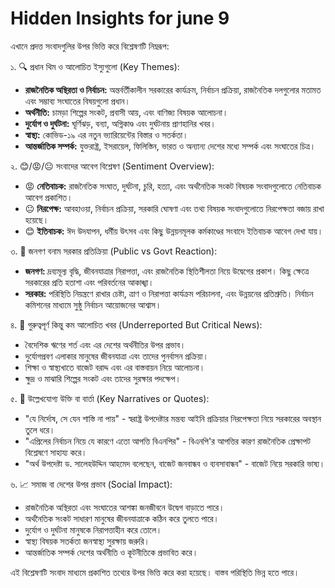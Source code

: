 # Hidden Insights for june 9

এখানে প্রদত্ত সংবাদগুলির উপর ভিত্তি করে বিশ্লেষণটি নিম্নরূপ:

১. 🔍 প্রধান থিম ও আলোচিত ইস্যুগুলো (Key Themes):
*   **রাজনৈতিক অস্থিরতা ও নির্বাচন:** অন্তর্বর্তীকালীন সরকারের কার্যক্রম, নির্বাচন প্রক্রিয়া, রাজনৈতিক দলগুলোর মতামত এবং সম্ভাব্য সংঘাতের বিষয়গুলো প্রধান।
*   **অর্থনীতি:** চামড়া শিল্পের সংকট, প্রবাসী আয়, এবং বাণিজ্য বিষয়ক আলোচনা।
*   **দুর্যোগ ও দুর্ঘটনা:** ঘূর্ণিঝড়, বন্যা, অগ্নিকাণ্ড এবং দুর্ঘটনায় প্রাণহানির খবর।
*   **স্বাস্থ্য:** কোভিড-১৯ এর নতুন ভ্যারিয়েন্টের বিস্তার ও সতর্কতা।
*   **আন্তর্জাতিক সম্পর্ক:** যুক্তরাষ্ট্র, ইসরায়েল, ফিলিস্তিন, ভারত ও অন্যান্য দেশের মধ্যে সম্পর্ক এবং সংঘাতের চিত্র।

২. 😊/😡/😐 সংবাদের আবেগ বিশ্লেষণ (Sentiment Overview):
*   😡 **নেতিবাচক:** রাজনৈতিক সংঘাত, দুর্ঘটনা, চুরি, হত্যা, এবং অর্থনৈতিক সংকট বিষয়ক সংবাদগুলোতে নেতিবাচক আবেগ প্রকাশিত।
*   😐 **নিরপেক্ষ:** আবহাওয়া, নির্বাচন প্রক্রিয়া, সরকারি ঘোষণা এবং তথ্য বিষয়ক সংবাদগুলোতে নিরপেক্ষতা বজায় রাখা হয়েছে।
*   😊 **ইতিবাচক:** ঈদ উদযাপন, ধর্মীয় উৎসব এবং কিছু উন্নয়নমূলক কর্মকাণ্ডের সংবাদে ইতিবাচক আবেগ দেখা যায়।

৩. 📢 জনগণ বনাম সরকার প্রতিক্রিয়া (Public vs Govt Reaction):
*   **জনগণ:** দ্রব্যমূল্য বৃদ্ধি, জীবনযাত্রার নিরাপত্তা, এবং রাজনৈতিক স্থিতিশীলতা নিয়ে উদ্বেগের প্রকাশ। কিছু ক্ষেত্রে সরকারের প্রতি হতাশা এবং পরিবর্তনের আকাঙ্খা।
*   **সরকার:** পরিস্থিতি নিয়ন্ত্রণে রাখার চেষ্টা, ত্রাণ ও নিরাপত্তা কার্যক্রম পরিচালনা, এবং উন্নয়নের প্রতিশ্রুতি। নির্বাচন কমিশনের মাধ্যমে সুষ্ঠু নির্বাচন আয়োজনের আশ্বাস।

৪. 🧠 গুরুত্বপূর্ণ কিন্তু কম আলোচিত খবর (Underreported But Critical News):
*   বৈদেশিক ঋণের শর্ত এবং এর দেশের অর্থনীতির উপর প্রভাব।
*   দুর্যোগপ্রবণ এলাকার মানুষের জীবনযাত্রা এবং তাদের পুনর্বাসন প্রক্রিয়া।
*   শিক্ষা ও স্বাস্থ্যখাতে বাজেট বরাদ্দ এবং এর বাস্তবায়ন নিয়ে আলোচনা।
*   ক্ষুদ্র ও মাঝারি শিল্পের সংকট এবং তাদের সুরক্ষার পদক্ষেপ।

৫. 💬 উল্লেখযোগ্য উক্তি বা বার্তা (Key Narratives or Quotes):
*   "যে নির্দোষ, সে যেন শাস্তি না পায়" - স্বরাষ্ট্র উপদেষ্টার মন্তব্য আইনি প্রক্রিয়ার নিরপেক্ষতা নিয়ে সরকারের অবস্থান তুলে ধরে।
*   "এপ্রিলের নির্বাচন নিয়ে যে কারণে এতো আপত্তি বিএনপির" - বিএনপি'র আপত্তির কারণ রাজনৈতিক প্রেক্ষাপট বিশ্লেষণে সাহায্য করে।
*   "অর্থ উপদেষ্টা ড. সালেহউদ্দিন আহমেদ বলেছেন, বাজেট জনবান্ধব ও ব্যবসাবান্ধব" - বাজেট নিয়ে সরকারি ভাষ্য।

৬. 📈 সমাজ বা দেশের উপর প্রভাব (Social Impact):
*   রাজনৈতিক অস্থিরতা এবং সংঘাতের আশঙ্কা জনজীবনে উদ্বেগ বাড়াতে পারে।
*   অর্থনৈতিক সংকট সাধারণ মানুষের জীবনযাত্রাকে কঠিন করে তুলতে পারে।
*   দুর্যোগ ও দুর্ঘটনা মানুষকে নিরাপত্তাহীন করে তোলে।
*   স্বাস্থ্য বিষয়ক সতর্কতা জনস্বাস্থ্য সুরক্ষায় জরুরি।
*   আন্তর্জাতিক সম্পর্ক দেশের অর্থনীতি ও কূটনীতিকে প্রভাবিত করে।

এই বিশ্লেষণটি সংবাদ মাধ্যমে প্রকাশিত তথ্যের উপর ভিত্তি করে করা হয়েছে। বাস্তব পরিস্থিতি ভিন্ন হতে পারে।
